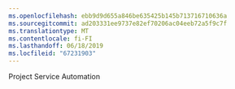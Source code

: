 ```yaml
---
ms.openlocfilehash: ebb9d9d655a846be635425b145b713716710636a
ms.sourcegitcommit: ad203331ee9737e82ef70206ac04eeb72a5f9c7f
ms.translationtype: MT
ms.contentlocale: fi-FI
ms.lasthandoff: 06/18/2019
ms.locfileid: "67231903"
---
```

Project Service Automation